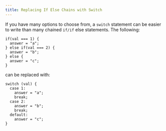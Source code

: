 ```yaml
---
title: Replacing If Else Chains with Switch
---
```

If you have many options to choose from, a `switch` statement can be easier to write than many chained `if/if` else statements. The following:

    if(val === 1) {
      answer = "a";
    } else if(val === 2) {
      answer = "b";
    } else {
      answer = "c";
    }

can be replaced with:

    switch (val) {
      case 1:
        answer = "a";
        break;
      case 2:
        answer = "b";
        break;
      default:
        answer = "c";
    }